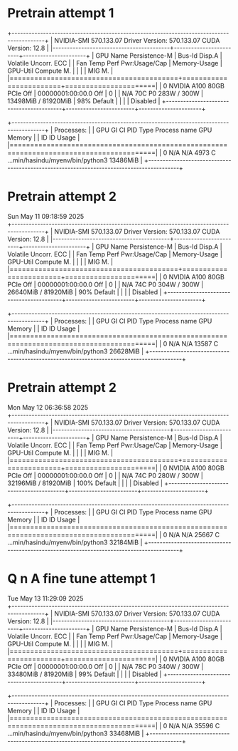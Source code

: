 # Pretrain attempt 1

+-----------------------------------------------------------------------------------------+
| NVIDIA-SMI 570.133.07             Driver Version: 570.133.07     CUDA Version: 12.8     |
|-----------------------------------------+------------------------+----------------------+
| GPU  Name                 Persistence-M | Bus-Id          Disp.A | Volatile Uncorr. ECC |
| Fan  Temp   Perf          Pwr:Usage/Cap |           Memory-Usage | GPU-Util  Compute M. |
|                                         |                        |               MIG M. |
|=========================================+========================+======================|
|   0  NVIDIA A100 80GB PCIe          Off |   00000001:00:00.0 Off |                    0 |
| N/A   70C    P0            283W /  300W |   13498MiB /  81920MiB |     98%      Default |
|                                         |                        |             Disabled |
+-----------------------------------------+------------------------+----------------------+
                                                                                         
+-----------------------------------------------------------------------------------------+
| Processes:                                                                              |
|  GPU   GI   CI              PID   Type   Process name                        GPU Memory |
|        ID   ID                                                               Usage      |
|=========================================================================================|
|    0   N/A  N/A            4973      C   ...min/hasindu/myenv/bin/python3      13486MiB |
+-----------------------------------------------------------------------------------------+


# Pretrain attempt 2

Sun May 11 09:18:59 2025       
+-----------------------------------------------------------------------------------------+
| NVIDIA-SMI 570.133.07             Driver Version: 570.133.07     CUDA Version: 12.8     |
|-----------------------------------------+------------------------+----------------------+
| GPU  Name                 Persistence-M | Bus-Id          Disp.A | Volatile Uncorr. ECC |
| Fan  Temp   Perf          Pwr:Usage/Cap |           Memory-Usage | GPU-Util  Compute M. |
|                                         |                        |               MIG M. |
|=========================================+========================+======================|
|   0  NVIDIA A100 80GB PCIe          Off |   00000001:00:00.0 Off |                    0 |
| N/A   74C    P0            304W /  300W |   26640MiB /  81920MiB |     90%      Default |
|                                         |                        |             Disabled |
+-----------------------------------------+------------------------+----------------------+
                                                                                         
+-----------------------------------------------------------------------------------------+
| Processes:                                                                              |
|  GPU   GI   CI              PID   Type   Process name                        GPU Memory |
|        ID   ID                                                               Usage      |
|=========================================================================================|
|    0   N/A  N/A           13587      C   ...min/hasindu/myenv/bin/python3      26628MiB |
+-----------------------------------------------------------------------------------------+


# Pretrain attempt 2

Mon May 12 06:36:58 2025       
+-----------------------------------------------------------------------------------------+
| NVIDIA-SMI 570.133.07             Driver Version: 570.133.07     CUDA Version: 12.8     |
|-----------------------------------------+------------------------+----------------------+
| GPU  Name                 Persistence-M | Bus-Id          Disp.A | Volatile Uncorr. ECC |
| Fan  Temp   Perf          Pwr:Usage/Cap |           Memory-Usage | GPU-Util  Compute M. |
|                                         |                        |               MIG M. |
|=========================================+========================+======================|
|   0  NVIDIA A100 80GB PCIe          Off |   00000001:00:00.0 Off |                    0 |
| N/A   74C    P0            280W /  300W |   32196MiB /  81920MiB |    100%      Default |
|                                         |                        |             Disabled |
+-----------------------------------------+------------------------+----------------------+
                                                                                         
+-----------------------------------------------------------------------------------------+
| Processes:                                                                              |
|  GPU   GI   CI              PID   Type   Process name                        GPU Memory |
|        ID   ID                                                               Usage      |
|=========================================================================================|
|    0   N/A  N/A           25667      C   ...min/hasindu/myenv/bin/python3      32184MiB |
+-----------------------------------------------------------------------------------------+


# Q n A fine tune attempt 1
Tue May 13 11:29:09 2025       
+-----------------------------------------------------------------------------------------+
| NVIDIA-SMI 570.133.07             Driver Version: 570.133.07     CUDA Version: 12.8     |
|-----------------------------------------+------------------------+----------------------+
| GPU  Name                 Persistence-M | Bus-Id          Disp.A | Volatile Uncorr. ECC |
| Fan  Temp   Perf          Pwr:Usage/Cap |           Memory-Usage | GPU-Util  Compute M. |
|                                         |                        |               MIG M. |
|=========================================+========================+======================|
|   0  NVIDIA A100 80GB PCIe          Off |   00000001:00:00.0 Off |                    0 |
| N/A   78C    P0            340W /  300W |   33480MiB /  81920MiB |     99%      Default |
|                                         |                        |             Disabled |
+-----------------------------------------+------------------------+----------------------+
                                                                                         
+-----------------------------------------------------------------------------------------+
| Processes:                                                                              |
|  GPU   GI   CI              PID   Type   Process name                        GPU Memory |
|        ID   ID                                                               Usage      |
|=========================================================================================|
|    0   N/A  N/A           35596      C   ...min/hasindu/myenv/bin/python3      33468MiB |
+-----------------------------------------------------------------------------------------+